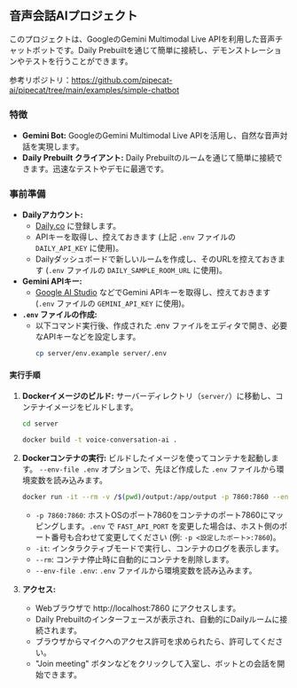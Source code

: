 ## 音声会話AIプロジェクト

このプロジェクトは、GoogleのGemini Multimodal Live APIを利用した音声チャットボットです。Daily Prebuiltを通じて簡単に接続し、デモンストレーションやテストを行うことができます。

参考リポジトリ：https://github.com/pipecat-ai/pipecat/tree/main/examples/simple-chatbot

### 特徴

*   **Gemini Bot:** GoogleのGemini Multimodal Live APIを活用し、自然な音声対話を実現します。
*   **Daily Prebuilt クライアント:** Daily Prebuiltのルームを通じて簡単に接続できます。迅速なテストやデモに最適です。

### 事前準備

*   **Dailyアカウント:**
    *   [Daily.co](https://dashboard.daily.co/login) に登録します。
    *   APIキーを取得し、控えておきます (上記 `.env` ファイルの `DAILY_API_KEY` に使用)。
    *   Dailyダッシュボードで新しいルームを作成し、そのURLを控えておきます (`.env` ファイルの `DAILY_SAMPLE_ROOM_URL` に使用)。
*   **Gemini APIキー:**
    *   [Google AI Studio](https://aistudio.google.com/) などでGemini APIキーを取得し、控えておきます (`.env` ファイルの `GEMINI_API_KEY` に使用)。
*   **`.env` ファイルの作成:** 
    * 以下コマンド実行後、作成された .env ファイルをエディタで開き、必要なAPIキーなどを設定します。
      ```bash
      cp server/env.example server/.env
      ```
      
#### 実行手順

1.  **Dockerイメージのビルド:**
    サーバーディレクトリ（`server/`）に移動し、コンテナイメージをビルドします。
    ```bash
    cd server
    ```
    ```bash
    docker build -t voice-conversation-ai .
    ```

2.  **Dockerコンテナの実行:**
    ビルドしたイメージを使ってコンテナを起動します。 `--env-file .env` オプションで、先ほど作成した `.env` ファイルから環境変数を読み込みます。

    ```bash
    docker run -it --rm -v /$(pwd)/output:/app/output -p 7860:7860 --env-file .env voice-conversation-ai
    ```
    *   `-p 7860:7860`: ホストOSのポート7860をコンテナのポート7860にマッピングします。`.env` で `FAST_API_PORT` を変更した場合は、ホスト側のポート番号も合わせて変更してください (例: `-p <設定したポート>:7860`)。
    *   `-it`: インタラクティブモードで実行し、コンテナのログを表示します。
    *   `--rm`: コンテナ停止時に自動的にコンテナを削除します。
    *   `--env-file .env`: `.env` ファイルから環境変数を読み込みます。

3.  **アクセス:**
    * Webブラウザで http://localhost:7860 にアクセスします。
    * Daily Prebuiltのインターフェースが表示され、自動的にDailyルームに接続されます。
    * ブラウザからマイクへのアクセス許可を求められたら、許可してください。
    * "Join meeting" ボタンなどをクリックして入室し、ボットとの会話を開始できます。

